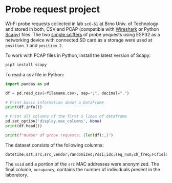 # Probe request project

Wi-Fi probe requests collected in lab `sc6-61` at Brno Univ. of Technology and stored in both, CSV and PCAP (compatible with [Wireshark](https://www.wireshark.org/) or Python [Scapy](https://scapy.readthedocs.io/en/latest/index.html)) files. The two [simple sniffers](https://gitlab.com/tbravenec/esp32-probe-sniffer) of probe pequests using ESP32 as a networking device with connected SD card as a storage were used at `position_1` and `position_2`.

To work with PCAP files in Python, install the latest version of Scapy:

```bash
pip3 install scapy
```

To read a csv file in Python:

```python
import pandas as pd

df = pd.read_csv(<filename.csv>, sep=";", decimal=".")

# Print basic information about a DataFrame
print(df.info())

# Print all columns of the first 5 lines of dataframe
pd.set_option('display.max_columns', None)
print(df.head())

print(f"Number of probe requests: {len(df):,}")
```

The dataset consists of the following columns:

```csv
datetime;dst;src;src_vendor;randomized;rssi;idx;seq_num;ch_freq;FCfield;ssid;dot11elt;oui;occupancy
```

The `ssid` and a portion of the `src` MAC addresses were anonymized. The final column, `occupancy`, contains the number of individuals present in the laboratory.
